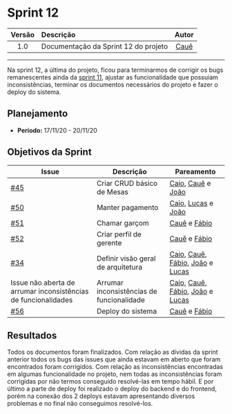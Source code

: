 # Sprint 12

| Versão | Descrição | Autor |
| :----: | :-------- | :---: |
| 1.0 | Documentação da Sprint 12 do projeto | [Cauê](https://github.com/caue96) |

***

Na sprint 12, a última do projeto, ficou para terminarmos de corrigir os bugs remanescentes ainda da [sprint 11](docs/reunioes/sprint11.md), ajustar as funcionalidade que possuiam inconsistências, terminar os documentos necessários do projeto e fazer o deploy do sistema.


## Planejamento
* **Período:** 17/11/20 - 20/11/20

## Objetivos da Sprint

|Issue|Descrição|Pareamento|
|--|--|--|
| [#45](https://github.com/UnBArqDsw/2020.1_G10_QRodizio/issues/45) |Criar CRUD básico de Mesas | [Caio](https://github.com/Caiocbeleza), [Cauê](https://github.com/caue96) e [João](https://github.com/jppgomes) |
| [#50](https://github.com/UnBArqDsw/2020.1_G10_QRodizio/issues/50) | Manter pagamento | [Caio](https://github.com/Caiocbeleza), [Lucas](https://github.com/fabio1079) e [João](https://github.com/lucasmidlhey) |
| [#51](https://github.com/UnBArqDsw/2020.1_G10_QRodizio/issues/51) | Chamar garçom | [Cauê](https://github.com/caue96) e [Fábio](https://github.com/fabio1079) |
| [#52](https://github.com/UnBArqDsw/2020.1_G10_QRodizio/issues/52) | Criar perfil de gerente | [Cauê](https://github.com/caue96) e [Fábio](https://github.com/fabio1079) |
| [#34](https://github.com/UnBArqDsw/2020.1_G10_QRodizio/issues/34) | Definir visão geral de arquitetura | [Caio](https://github.com/Caiocbeleza), [Cauê](https://github.com/caue96), [Fábio](https://github.com/fabio1079), [João](https://github.com/jppgomes) e [Lucas](https://github.com/lucasmidlhey) |
| Issue não aberta de arrumar inconsistências de funcionalidades | Arrumar inconsistências de funcionalidade | [Caio](https://github.com/Caiocbeleza), [Cauê](https://github.com/caue96), [Fábio](https://github.com/fabio1079), [João](https://github.com/jppgomes) e [Lucas](https://github.com/lucasmidlhey) |
| [#56](https://github.com/UnBArqDsw/2020.1_G10_QRodizio/issues/56) | Deploy do sistema | [Cauê](https://github.com/caue96) e [Fábio](https://github.com/fabio1079) |


## Resultados

Todos os documentos foram finalizados. Com relação as dívidas da sprint anterior todos os bugs das issues que ainda estavam em aberto que foram encontrados foram corrigidos. Com relação as inconsistências encontradas em algumas funcionalidade no projeto, nem todas as inconsistências foram corrigidas por não termos conseguido resolvé-las em tempo hábil. E por último a parte de deploy foi realizado o deploy do backend e do frontend, porém na conexão dos 2 deploys estavam apresentando diversos problemas e no final não conseguimos resolvé-los.